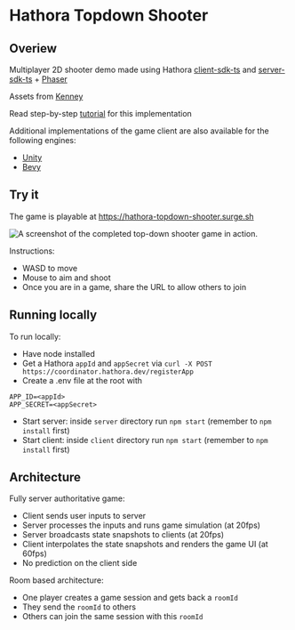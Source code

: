 # Hathora Topdown Shooter

## Overiew 

Multiplayer 2D shooter demo made using Hathora [client-sdk-ts](https://github.com/hathora/client-sdk-ts) and [server-sdk-ts](https://github.com/hathora/server-sdk-ts) + [Phaser](http://phaser.io/)

Assets from [Kenney](https://kenney.nl/assets/topdown-shooter)

Read step-by-step [tutorial](https://docs.hathora.dev/#/buildkit/tutorial_top_down_shooter) for this implementation

Additional implementations of the game client are also available for the following engines:
  - [Unity](https://github.com/hathora/topdown-shooter-unity-client)
  - [Bevy](https://github.com/hathora/topdown-shooter-bevy-client)

## Try it

The game is playable at https://hathora-topdown-shooter.surge.sh

![A screenshot of the completed top-down shooter game in action.](https://user-images.githubusercontent.com/5400947/192792673-3c6c5496-3c52-4d0d-87d6-b04f5ef59ea9.png)

Instructions:

  - WASD to move
  - Mouse to aim and shoot
  - Once you are in a game, share the URL to allow others to join

## Running locally 

To run locally:

- Have node installed
- Get a Hathora `appId` and `appSecret` via `curl -X POST https://coordinator.hathora.dev/registerApp`
- Create a .env file at the root with
```
APP_ID=<appId>
APP_SECRET=<appSecret>
```
- Start server: inside `server` directory run `npm start` (remember to `npm install` first)
- Start client: inside `client` directory run `npm start` (remember to `npm install` first)

## Architecture

Fully server authoritative game:
- Client sends user inputs to server
- Server processes the inputs and runs game simulation (at 20fps)
- Server broadcasts state snapshots to clients (at 20fps)
- Client interpolates the state snapshots and renders the game UI (at 60fps)
- No prediction on the client side

Room based architecture:
- One player creates a game session and gets back a `roomId`
- They send the `roomId` to others
- Others can join the same session with this `roomId`
